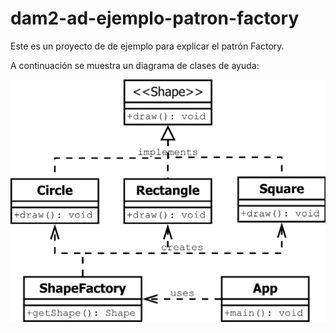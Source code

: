 # dam2-ad-ejemplo-patron-factory

Este es un proyecto de de ejemplo para explicar el patrón Factory. 

A continuación se muestra un diagrama de clases de ayuda:

![Diagrama de clases del patrón factory](./patron-factory.svg)
